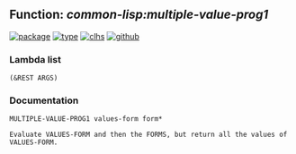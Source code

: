 ## Function: ***common-lisp:multiple-value-prog1***
[![package](https://img.shields.io/badge/Package-COMMON--LISP-5f9ea0.svg?style=social&colorA=999999)](../) [![type](https://img.shields.io/badge/Type-Function-5f9ea0.svg?style=social&colorA=999999)](../#function) [![clhs](https://img.shields.io/badge/CLHS-MULTIPLE--VALUE--PROG1-5f9ea0.svg?style=social&colorA=999999)](http://www.lispworks.com/documentation/HyperSpec/Body/s_mult_1.htm) [![github](https://img.shields.io/badge/GitHub-View_the_source-5f9ea0.svg?style=social&colorA=999999&logo=github)](https://github.com/sbcl/sbcl/blob/master/src/compiler/info-functions.lisp/) 
### Lambda list
```
(&REST ARGS)
```
### Documentation
```
MULTIPLE-VALUE-PROG1 values-form form*

Evaluate VALUES-FORM and then the FORMS, but return all the values of
VALUES-FORM.
```
